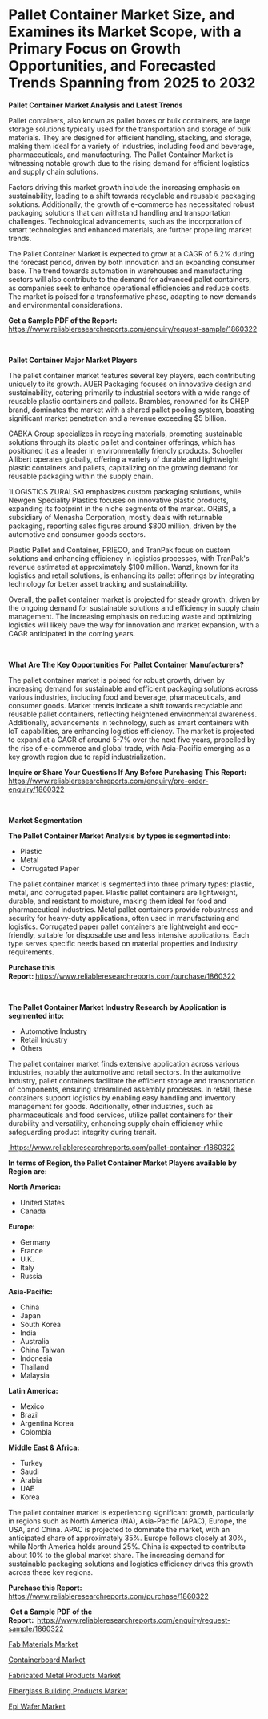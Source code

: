 <p><h1>Pallet Container Market Size, and Examines its Market Scope, with a Primary Focus on Growth Opportunities, and Forecasted Trends Spanning from 2025 to 2032</h1></p><p><strong>Pallet Container Market Analysis and Latest Trends</strong></p>
<p><p>Pallet containers, also known as pallet boxes or bulk containers, are large storage solutions typically used for the transportation and storage of bulk materials. They are designed for efficient handling, stacking, and storage, making them ideal for a variety of industries, including food and beverage, pharmaceuticals, and manufacturing. The Pallet Container Market is witnessing notable growth due to the rising demand for efficient logistics and supply chain solutions.</p><p>Factors driving this market growth include the increasing emphasis on sustainability, leading to a shift towards recyclable and reusable packaging solutions. Additionally, the growth of e-commerce has necessitated robust packaging solutions that can withstand handling and transportation challenges. Technological advancements, such as the incorporation of smart technologies and enhanced materials, are further propelling market trends.</p><p>The Pallet Container Market is expected to grow at a CAGR of 6.2% during the forecast period, driven by both innovation and an expanding consumer base. The trend towards automation in warehouses and manufacturing sectors will also contribute to the demand for advanced pallet containers, as companies seek to enhance operational efficiencies and reduce costs. The market is poised for a transformative phase, adapting to new demands and environmental considerations.</p></p>
<p><strong>Get a Sample PDF of the Report:&nbsp;</strong> <a href="https://www.reliableresearchreports.com/enquiry/request-sample/1860322?utm_campaign=34&utm_medium=2&utm_source=Github&utm_content=ia&utm_term=30012025&utm_id=pallet-container">https://www.reliableresearchreports.com/enquiry/request-sample/1860322</a></p>
<p>&nbsp;</p>
<p><strong>Pallet Container Major Market Players</strong></p>
<p><p>The pallet container market features several key players, each contributing uniquely to its growth. AUER Packaging focuses on innovative design and sustainability, catering primarily to industrial sectors with a wide range of reusable plastic containers and pallets. Brambles, renowned for its CHEP brand, dominates the market with a shared pallet pooling system, boasting significant market penetration and a revenue exceeding $5 billion.</p><p>CABKA Group specializes in recycling materials, promoting sustainable solutions through its plastic pallet and container offerings, which has positioned it as a leader in environmentally friendly products. Schoeller Allibert operates globally, offering a variety of durable and lightweight plastic containers and pallets, capitalizing on the growing demand for reusable packaging within the supply chain.</p><p>1LOGISTICS ZURALSKI emphasizes custom packaging solutions, while Newgen Speciality Plastics focuses on innovative plastic products, expanding its footprint in the niche segments of the market. ORBIS, a subsidiary of Menasha Corporation, mostly deals with returnable packaging, reporting sales figures around $800 million, driven by the automotive and consumer goods sectors.</p><p>Plastic Pallet and Container, PRIECO, and TranPak focus on custom solutions and enhancing efficiency in logistics processes, with TranPak's revenue estimated at approximately $100 million. Wanzl, known for its logistics and retail solutions, is enhancing its pallet offerings by integrating technology for better asset tracking and sustainability.</p><p>Overall, the pallet container market is projected for steady growth, driven by the ongoing demand for sustainable solutions and efficiency in supply chain management. The increasing emphasis on reducing waste and optimizing logistics will likely pave the way for innovation and market expansion, with a CAGR anticipated in the coming years.</p></p>
<p>&nbsp;</p>
<p><strong>What Are The Key Opportunities For Pallet Container Manufacturers?</strong></p>
<p><p>The pallet container market is poised for robust growth, driven by increasing demand for sustainable and efficient packaging solutions across various industries, including food and beverage, pharmaceuticals, and consumer goods. Market trends indicate a shift towards recyclable and reusable pallet containers, reflecting heightened environmental awareness. Additionally, advancements in technology, such as smart containers with IoT capabilities, are enhancing logistics efficiency. The market is projected to expand at a CAGR of around 5-7% over the next five years, propelled by the rise of e-commerce and global trade, with Asia-Pacific emerging as a key growth region due to rapid industrialization.</p></p>
<p><strong>Inquire or Share Your Questions If Any Before Purchasing This Report:</strong> <a href="https://www.reliableresearchreports.com/enquiry/pre-order-enquiry/1860322?utm_campaign=34&utm_medium=2&utm_source=Github&utm_content=ia&utm_term=30012025&utm_id=pallet-container">https://www.reliableresearchreports.com/enquiry/pre-order-enquiry/1860322</a></p>
<p>&nbsp;</p>
<p><strong>Market Segmentation</strong></p>
<p><strong>The Pallet Container Market Analysis by types is segmented into:</strong></p>
<p><ul><li>Plastic</li><li>Metal</li><li>Corrugated Paper</li></ul></p>
<p><p>The pallet container market is segmented into three primary types: plastic, metal, and corrugated paper. Plastic pallet containers are lightweight, durable, and resistant to moisture, making them ideal for food and pharmaceutical industries. Metal pallet containers provide robustness and security for heavy-duty applications, often used in manufacturing and logistics. Corrugated paper pallet containers are lightweight and eco-friendly, suitable for disposable use and less intensive applications. Each type serves specific needs based on material properties and industry requirements.</p></p>
<p><strong>Purchase this Report:&nbsp;</strong><a href="https://www.reliableresearchreports.com/purchase/1860322?utm_campaign=34&utm_medium=2&utm_source=Github&utm_content=ia&utm_term=30012025&utm_id=pallet-container">https://www.reliableresearchreports.com/purchase/1860322</a></p>
<p>&nbsp;</p>
<p><strong>The Pallet Container Market Industry Research by Application is segmented into:</strong></p>
<p><ul><li>Automotive Industry</li><li>Retail Industry</li><li>Others</li></ul></p>
<p><p>The pallet container market finds extensive application across various industries, notably the automotive and retail sectors. In the automotive industry, pallet containers facilitate the efficient storage and transportation of components, ensuring streamlined assembly processes. In retail, these containers support logistics by enabling easy handling and inventory management for goods. Additionally, other industries, such as pharmaceuticals and food services, utilize pallet containers for their durability and versatility, enhancing supply chain efficiency while safeguarding product integrity during transit.</p></p>
<p><a href="https://www.reliableresearchreports.com/pallet-container-r1860322?utm_campaign=34&utm_medium=2&utm_source=Github&utm_content=ia&utm_term=30012025&utm_id=pallet-container">&nbsp;https://www.reliableresearchreports.com/pallet-container-r1860322</a></p>
<p><strong>In terms of Region, the Pallet Container Market Players available by Region are:</strong></p>
<p>
    <p> <strong> North America: </strong>
        <ul>
            <li>United States</li>
            <li>Canada</li>
        </ul>
        </p> 
    <p> <strong> Europe: </strong>
        <ul>
            <li>Germany</li>
            <li>France</li>
            <li>U.K.</li>
            <li>Italy</li>
            <li>Russia</li>
        </ul>
        </p> 
    <p> <strong> Asia-Pacific: </strong>
        <ul>
            <li>China</li>
            <li>Japan</li>
            <li>South Korea</li>
            <li>India</li>
            <li>Australia</li>
            <li>China Taiwan</li>
            <li>Indonesia</li>
            <li>Thailand</li>
            <li>Malaysia</li>
        </ul>
        </p> 
    <p> <strong> Latin America: </strong>
        <ul>
            <li>Mexico</li>
            <li>Brazil</li>
            <li>Argentina Korea</li>
            <li>Colombia</li>
        </ul>
        </p> 
    <p> <strong> Middle East & Africa: </strong>
        <ul>
            <li>Turkey</li>
            <li>Saudi</li>
            <li>Arabia</li>
            <li>UAE</li>
            <li>Korea</li>
        </ul>
    </p>
    </p>
<p><p>The pallet container market is experiencing significant growth, particularly in regions such as North America (NA), Asia-Pacific (APAC), Europe, the USA, and China. APAC is projected to dominate the market, with an anticipated share of approximately 35%. Europe follows closely at 30%, while North America holds around 25%. China is expected to contribute about 10% to the global market share. The increasing demand for sustainable packaging solutions and logistics efficiency drives this growth across these key regions.</p></p>
<p><strong>Purchase this Report: </strong><a href="https://www.reliableresearchreports.com/purchase/1860322?utm_campaign=34&utm_medium=2&utm_source=Github&utm_content=ia&utm_term=30012025&utm_id=pallet-container">https://www.reliableresearchreports.com/purchase/1860322</a></p>
<p>&nbsp;<strong>Get a Sample PDF of the Report:&nbsp;&nbsp;</strong><a href="https://www.reliableresearchreports.com/enquiry/request-sample/1860322?utm_campaign=34&utm_medium=2&utm_source=Github&utm_content=ia&utm_term=30012025&utm_id=pallet-container">https://www.reliableresearchreports.com/enquiry/request-sample/1860322</a></p>
<p><strong></strong></p>
<p><p><a href="https://github.com/abbislposival/Market-Research-Report-List-1/blob/main/fab-materials-market.md?utm_campaign=34&utm_medium=2&utm_source=Github&utm_content=ia&utm_term=30012025&utm_id=pallet-container">Fab Materials Market</a></p><p><a href="https://github.com/nathandecarvalho/Market-Research-Report-List-5/blob/main/containerboard-market.md?utm_campaign=34&utm_medium=2&utm_source=Github&utm_content=ia&utm_term=30012025&utm_id=pallet-container">Containerboard Market</a></p><p><a href="https://github.com/ParvinKhatun77/Market-Research-Report-List-1/blob/main/fabricated-metal-products-market.md?utm_campaign=34&utm_medium=2&utm_source=Github&utm_content=ia&utm_term=30012025&utm_id=pallet-container">Fabricated Metal Products Market</a></p><p><a href="https://github.com/stephaniwo144/Market-Research-Report-List-1/blob/main/fiberglass-building-products-market.md?utm_campaign=34&utm_medium=2&utm_source=Github&utm_content=ia&utm_term=30012025&utm_id=pallet-container">Fiberglass Building Products Market</a></p><p><a href="https://github.com/DixieGrimes/Market-Research-Report-List-1/blob/main/epi-wafer-market.md?utm_campaign=34&utm_medium=2&utm_source=Github&utm_content=ia&utm_term=30012025&utm_id=pallet-container">Epi Wafer Market</a></p></p>